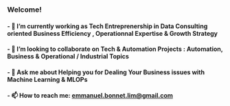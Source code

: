 ### Welcome! 

#### - 🔭 I’m currently working as Tech Entreprenership in Data Consulting oriented Business Efficiency , Operationnal Expertise & Growth Strategy
#### - 🤝 I’m looking to collaborate on Tech & Automation Projects : Automation, Business & Operational / Industrial Topics
#### - 💬 Ask me about Helping you for Dealing Your Business issues with Machine Learning & MLOPs
#### - 📫 How to reach me: emmanuel.bonnet.lim@gmail.com 


